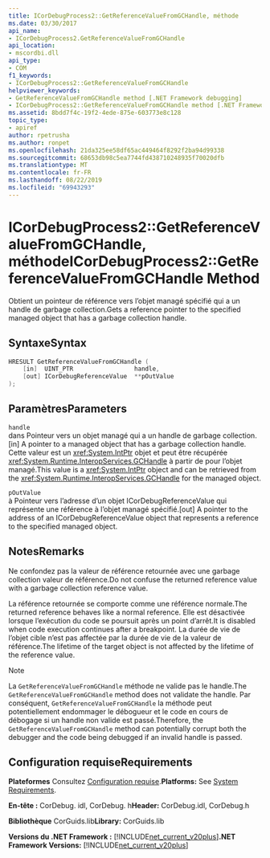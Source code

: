 ```yaml
---
title: ICorDebugProcess2::GetReferenceValueFromGCHandle, méthode
ms.date: 03/30/2017
api_name:
- ICorDebugProcess2.GetReferenceValueFromGCHandle
api_location:
- mscordbi.dll
api_type:
- COM
f1_keywords:
- ICorDebugProcess2::GetReferenceValueFromGCHandle
helpviewer_keywords:
- GetReferenceValueFromGCHandle method [.NET Framework debugging]
- ICorDebugProcess2::GetReferenceValueFromGCHandle method [.NET Framework debugging]
ms.assetid: 8bdd7f4c-19f2-4ede-875e-603773e8c128
topic_type:
- apiref
author: rpetrusha
ms.author: ronpet
ms.openlocfilehash: 21da325ee58df65ac449464f8292f2ba94d99338
ms.sourcegitcommit: 68653db98c5ea7744fd438710248935f70020dfb
ms.translationtype: MT
ms.contentlocale: fr-FR
ms.lasthandoff: 08/22/2019
ms.locfileid: "69943293"
---
```

# <a name="icordebugprocess2getreferencevaluefromgchandle-method"></a><span data-ttu-id="147e4-102">ICorDebugProcess2::GetReferenceValueFromGCHandle, méthode</span><span class="sxs-lookup"><span data-stu-id="147e4-102">ICorDebugProcess2::GetReferenceValueFromGCHandle Method</span></span>
<span data-ttu-id="147e4-103">Obtient un pointeur de référence vers l’objet managé spécifié qui a un handle de garbage collection.</span><span class="sxs-lookup"><span data-stu-id="147e4-103">Gets a reference pointer to the specified managed object that has a garbage collection handle.</span></span>  
  
## <a name="syntax"></a><span data-ttu-id="147e4-104">Syntaxe</span><span class="sxs-lookup"><span data-stu-id="147e4-104">Syntax</span></span>  
  
```cpp  
HRESULT GetReferenceValueFromGCHandle (  
    [in]  UINT_PTR                 handle,  
    [out] ICorDebugReferenceValue  **pOutValue  
);  
```  
  
## <a name="parameters"></a><span data-ttu-id="147e4-105">Paramètres</span><span class="sxs-lookup"><span data-stu-id="147e4-105">Parameters</span></span>  
 `handle`  
 <span data-ttu-id="147e4-106">dans Pointeur vers un objet managé qui a un handle de garbage collection.</span><span class="sxs-lookup"><span data-stu-id="147e4-106">[in] A pointer to a managed object that has a garbage collection handle.</span></span> <span data-ttu-id="147e4-107">Cette valeur est un <xref:System.IntPtr> objet et peut être récupérée <xref:System.Runtime.InteropServices.GCHandle> à partir de pour l’objet managé.</span><span class="sxs-lookup"><span data-stu-id="147e4-107">This value is a <xref:System.IntPtr> object and can be retrieved from the <xref:System.Runtime.InteropServices.GCHandle> for the managed object.</span></span>  
  
 `pOutValue`  
 <span data-ttu-id="147e4-108">à Pointeur vers l’adresse d’un objet ICorDebugReferenceValue qui représente une référence à l’objet managé spécifié.</span><span class="sxs-lookup"><span data-stu-id="147e4-108">[out] A pointer to the address of an ICorDebugReferenceValue object that represents a reference to the specified managed object.</span></span>  
  
## <a name="remarks"></a><span data-ttu-id="147e4-109">Notes</span><span class="sxs-lookup"><span data-stu-id="147e4-109">Remarks</span></span>  
 <span data-ttu-id="147e4-110">Ne confondez pas la valeur de référence retournée avec une garbage collection valeur de référence.</span><span class="sxs-lookup"><span data-stu-id="147e4-110">Do not confuse the returned reference value with a garbage collection reference value.</span></span>  
  
 <span data-ttu-id="147e4-111">La référence retournée se comporte comme une référence normale.</span><span class="sxs-lookup"><span data-stu-id="147e4-111">The returned reference behaves like a normal reference.</span></span> <span data-ttu-id="147e4-112">Elle est désactivée lorsque l’exécution du code se poursuit après un point d’arrêt.</span><span class="sxs-lookup"><span data-stu-id="147e4-112">It is disabled when code execution continues after a breakpoint.</span></span> <span data-ttu-id="147e4-113">La durée de vie de l’objet cible n’est pas affectée par la durée de vie de la valeur de référence.</span><span class="sxs-lookup"><span data-stu-id="147e4-113">The lifetime of the target object is not affected by the lifetime of the reference value.</span></span>  
  
> [!NOTE]
> <span data-ttu-id="147e4-114">La `GetReferenceValueFromGCHandle` méthode ne valide pas le handle.</span><span class="sxs-lookup"><span data-stu-id="147e4-114">The `GetReferenceValueFromGCHandle` method does not validate the handle.</span></span> <span data-ttu-id="147e4-115">Par conséquent, `GetReferenceValueFromGCHandle` la méthode peut potentiellement endommager le débogueur et le code en cours de débogage si un handle non valide est passé.</span><span class="sxs-lookup"><span data-stu-id="147e4-115">Therefore, the `GetReferenceValueFromGCHandle` method can potentially corrupt both the debugger and the code being debugged if an invalid handle is passed.</span></span>  
  
## <a name="requirements"></a><span data-ttu-id="147e4-116">Configuration requise</span><span class="sxs-lookup"><span data-stu-id="147e4-116">Requirements</span></span>  
 <span data-ttu-id="147e4-117">**Plateformes** Consultez [Configuration requise](../../../../docs/framework/get-started/system-requirements.md).</span><span class="sxs-lookup"><span data-stu-id="147e4-117">**Platforms:** See [System Requirements](../../../../docs/framework/get-started/system-requirements.md).</span></span>  
  
 <span data-ttu-id="147e4-118">**En-tête :** CorDebug. idl, CorDebug. h</span><span class="sxs-lookup"><span data-stu-id="147e4-118">**Header:** CorDebug.idl, CorDebug.h</span></span>  
  
 <span data-ttu-id="147e4-119">**Bibliothèque** CorGuids.lib</span><span class="sxs-lookup"><span data-stu-id="147e4-119">**Library:** CorGuids.lib</span></span>  
  
 <span data-ttu-id="147e4-120">**Versions du .NET Framework :** [!INCLUDE[net_current_v20plus](../../../../includes/net-current-v20plus-md.md)]</span><span class="sxs-lookup"><span data-stu-id="147e4-120">**.NET Framework Versions:** [!INCLUDE[net_current_v20plus](../../../../includes/net-current-v20plus-md.md)]</span></span>

